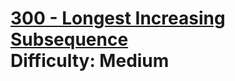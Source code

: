 # [300 - Longest Increasing Subsequence](https://leetcode.com/problems/longest-increasing-subsequence/) </br> Difficulty: Medium